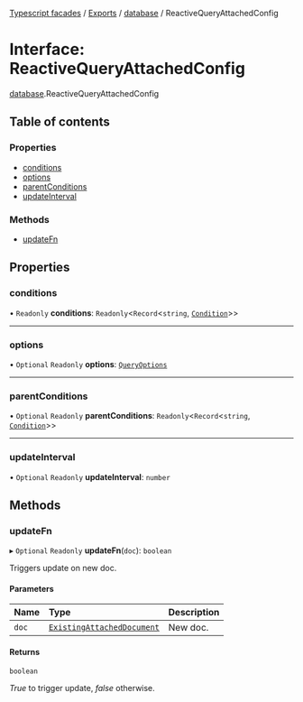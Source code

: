 [Typescript facades](../index.md) / [Exports](../modules.md) / [database](../modules/database.md) / ReactiveQueryAttachedConfig

# Interface: ReactiveQueryAttachedConfig

[database](../modules/database.md).ReactiveQueryAttachedConfig

## Table of contents

### Properties

- [conditions](database.ReactiveQueryAttachedConfig.md#conditions)
- [options](database.ReactiveQueryAttachedConfig.md#options)
- [parentConditions](database.ReactiveQueryAttachedConfig.md#parentconditions)
- [updateInterval](database.ReactiveQueryAttachedConfig.md#updateinterval)

### Methods

- [updateFn](database.ReactiveQueryAttachedConfig.md#updatefn)

## Properties

### conditions

• `Readonly` **conditions**: `Readonly`<`Record`<`string`, [`Condition`](database.Condition.md)\>\>

___

### options

• `Optional` `Readonly` **options**: [`QueryOptions`](database.QueryOptions.md)

___

### parentConditions

• `Optional` `Readonly` **parentConditions**: `Readonly`<`Record`<`string`, [`Condition`](database.Condition.md)\>\>

___

### updateInterval

• `Optional` `Readonly` **updateInterval**: `number`

## Methods

### updateFn

▸ `Optional` `Readonly` **updateFn**(`doc`): `boolean`

Triggers update on new doc.

#### Parameters

| Name | Type | Description |
| :------ | :------ | :------ |
| `doc` | [`ExistingAttachedDocument`](database.ExistingAttachedDocument.md) | New doc. |

#### Returns

`boolean`

_True_ to trigger update, _false_ otherwise.
